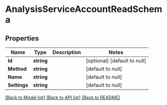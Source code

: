 # AnalysisServiceAccountReadSchema

## Properties
Name | Type | Description | Notes
------------ | ------------- | ------------- | -------------
**Id** | **string** |  | [optional] [default to null]
**Method** | **string** |  | [default to null]
**Name** | **string** |  | [default to null]
**Settings** | **string** |  | [default to null]

[[Back to Model list]](../README.md#documentation-for-models) [[Back to API list]](../README.md#documentation-for-api-endpoints) [[Back to README]](../README.md)


